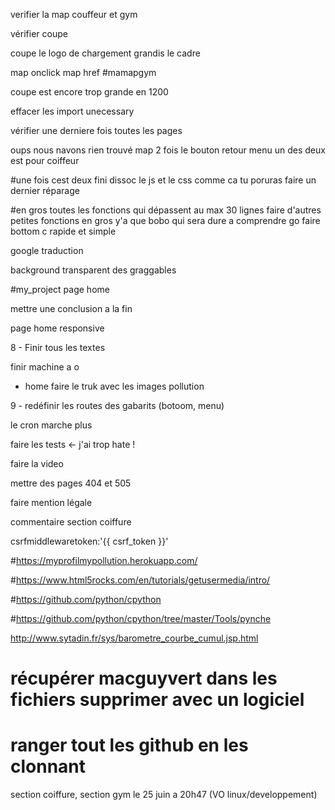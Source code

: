 verifier la map couffeur et gym

vérifier coupe

coupe le logo de chargement grandis le cadre

map onclick map href #mamapgym

coupe est encore trop grande en 1200

effacer les import unecessary

vérifier une derniere fois toutes les pages

oups nous navons rien trouvé map 2 fois le bouton retour menu un des deux est pour coiffeur

#une fois cest deux fini dissoc le js et le css comme ca tu poruras faire un dernier réparage

#en gros toutes les fonctions qui dépassent au max 30 lignes faire d'autres petites fonctions en gros y'a que bobo qui sera dure a comprendre go faire bottom c rapide et simple

google traduction

background transparent des graggables

<script src="http://code.jquery.com/mobile/1.0.1/jquery.mobile-1.0.1.min.js"></script>

#my_project page home

mettre une conclusion a la fin

page home responsive

8 - Finir tous les textes

finir machine a o

-  home faire le truk avec les images pollution

9 - redéfinir les routes des gabarits (botoom, menu)

le cron marche plus

faire les tests <- j'ai trop hate !

faire la video

mettre des pages 404 et 505

faire mention légale

commentaire section coiffure

csrfmiddlewaretoken:'{{ csrf_token }}'


#https://myprofilmypollution.herokuapp.com/

#https://www.html5rocks.com/en/tutorials/getusermedia/intro/

#https://github.com/python/cpython

#https://github.com/python/cpython/tree/master/Tools/pynche

 http://www.sytadin.fr/sys/barometre_courbe_cumul.jsp.html














# récupérer macguyvert dans les fichiers supprimer avec un logiciel 

# ranger tout les github en les clonnant





section coiffure,
section gym le 25 juin a 20h47 (VO linux/developpement) 
